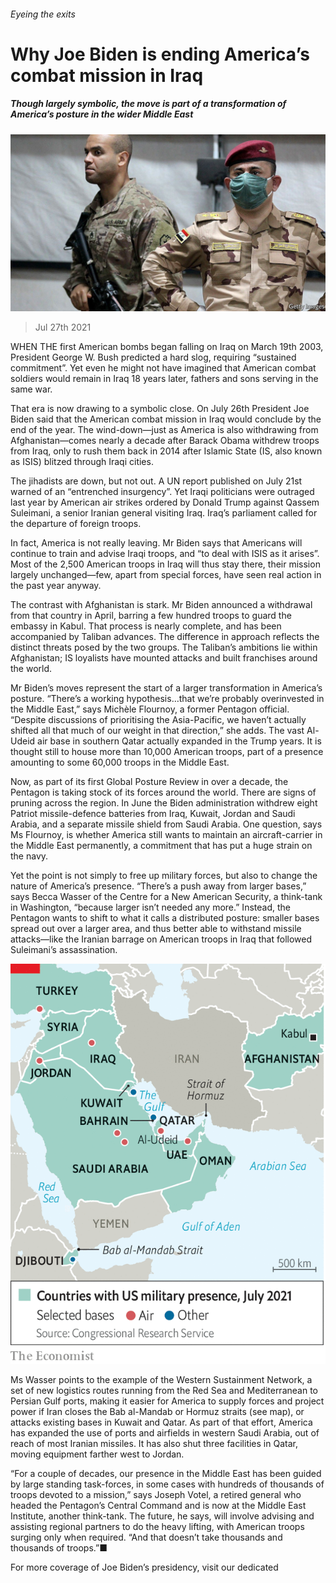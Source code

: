 ###### Eyeing the exits

# Why Joe Biden is ending America’s combat mission in Iraq 

##### Though largely symbolic, the move is part of a transformation of America’s posture in the wider Middle East 

![image](images/20210731_USP504_0.jpg) 

> Jul 27th 2021 

WHEN THE first American bombs began falling on Iraq on March 19th 2003, President George W. Bush predicted a hard slog, requiring “sustained commitment”. Yet even he might not have imagined that American combat soldiers would remain in Iraq 18 years later, fathers and sons serving in the same war.

That era is now drawing to a symbolic close. On July 26th President Joe Biden said that the American combat mission in Iraq would conclude by the end of the year. The wind-down—just as America is also withdrawing from Afghanistan—comes nearly a decade after Barack Obama withdrew troops from Iraq, only to rush them back in 2014 after Islamic State (IS, also known as ISIS) blitzed through Iraqi cities.


The jihadists are down, but not out. A UN report published on July 21st warned of an “entrenched insurgency”. Yet Iraqi politicians were outraged last year by American air strikes ordered by Donald Trump against Qassem Suleimani, a senior Iranian general visiting Iraq. Iraq’s parliament called for the departure of foreign troops.

In fact, America is not really leaving. Mr Biden says that Americans will continue to train and advise Iraqi troops, and “to deal with ISIS as it arises”. Most of the 2,500 American troops in Iraq will thus stay there, their mission largely unchanged—few, apart from special forces, have seen real action in the past year anyway.

The contrast with Afghanistan is stark. Mr Biden announced a withdrawal from that country in April, barring a few hundred troops to guard the embassy in Kabul. That process is nearly complete, and has been accompanied by Taliban advances. The difference in approach reflects the distinct threats posed by the two groups. The Taliban’s ambitions lie within Afghanistan; IS loyalists have mounted attacks and built franchises around the world.

Mr Biden’s moves represent the start of a larger transformation in America’s posture. “There’s a working hypothesis…that we’re probably overinvested in the Middle East,” says Michèle Flournoy, a former Pentagon official. “Despite discussions of prioritising the Asia-Pacific, we haven’t actually shifted all that much of our weight in that direction,” she adds. The vast Al-Udeid air base in southern Qatar actually expanded in the Trump years. It is thought still to house more than 10,000 American troops, part of a presence amounting to some 60,000 troops in the Middle East.

Now, as part of its first Global Posture Review in over a decade, the Pentagon is taking stock of its forces around the world. There are signs of pruning across the region. In June the Biden administration withdrew eight Patriot missile-defence batteries from Iraq, Kuwait, Jordan and Saudi Arabia, and a separate missile shield from Saudi Arabia. One question, says Ms Flournoy, is whether America still wants to maintain an aircraft-carrier in the Middle East permanently, a commitment that has put a huge strain on the navy.

Yet the point is not simply to free up military forces, but also to change the nature of America’s presence. “There’s a push away from larger bases,” says Becca Wasser of the Centre for a New American Security, a think-tank in Washington, “because larger isn’t needed any more.” Instead, the Pentagon wants to shift to what it calls a distributed posture: smaller bases spread out over a larger area, and thus better able to withstand missile attacks—like the Iranian barrage on American troops in Iraq that followed Suleimani’s assassination.

![image](images/20210731_USM907.png) 


Ms Wasser points to the example of the Western Sustainment Network, a set of new logistics routes running from the Red Sea and Mediterranean to Persian Gulf ports, making it easier for America to supply forces and project power if Iran closes the Bab al-Mandab or Hormuz straits (see map), or attacks existing bases in Kuwait and Qatar. As part of that effort, America has expanded the use of ports and airfields in western Saudi Arabia, out of reach of most Iranian missiles. It has also shut three facilities in Qatar, moving equipment farther west to Jordan.

“For a couple of decades, our presence in the Middle East has been guided by large standing task-forces, in some cases with hundreds of thousands of troops devoted to a mission,” says Joseph Votel, a retired general who headed the Pentagon’s Central Command and is now at the Middle East Institute, another think-tank. The future, he says, will involve advising and assisting regional partners to do the heavy lifting, with American troops surging only when required. “And that doesn’t take thousands and thousands of troops.”■

For more coverage of Joe Biden’s presidency, visit our dedicated 

